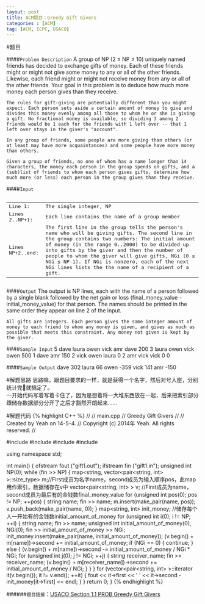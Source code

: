 ```yaml
---
layout: post
title: ACM题目：Greedy Gift Givers
categories : [ACM]
tag: [ACM, ICPC, USACO]
---
```


#题目

####`Problem Description`
	A group of NP (2 ≤ NP ≤ 10) uniquely named friends has decided to exchange gifts of money. Each of these friends might or might not give some money to any or all of the other friends. Likewise, each friend might or might not receive money from any or all of the other friends. Your goal in this problem is to deduce how much more money each person gives than they receive.

	The rules for gift-giving are potentially different than you might expect. Each person sets aside a certain amount of money to give and divides this money evenly among all those to whom he or she is giving a gift. No fractional money is available, so dividing 3 among 2 friends would be 1 each for the friends with 1 left over -- that 1 left over stays in the giver's "account".

	In any group of friends, some people are more giving than others (or at least may have more acquaintances) and some people have more money than others.

	Given a group of friends, no one of whom has a name longer than 14 characters, the money each person in the group spends on gifts, and a (sub)list of friends to whom each person gives gifts, determine how much more (or less) each person in the group gives than they receive.

####`Input`
<pre><table>
    <tbody>
        <tr>
            <td>Line 1: </td>
            <td>The single integer, NP</td>
        </tr>
        <tr>
            <td>Lines 2..NP+1: </td>
            <td>Each line contains the name of a group member</td>
        </tr>
        <tr>
        	<td>Lines NP+2..end: </td>
        	<td>The first line in the group tells the person's name who will be giving gifts.
The second line in the group contains two numbers: The initial amount of money (in the range 0..2000) to be divided up into gifts by the giver and then the number of people to whom the giver will give gifts, NGi (0 ≤ NGi ≤ NP-1).
If NGi is nonzero, each of the next NGi lines lists the the name of a recipient of a gift.</td>
        </tr>
    </tbody>
</table></pre>

####`Output`
	The output is NP lines, each with the name of a person followed by a single blank followed by the net gain or loss (final_money_value - initial_money_value) for that person. The names should be printed in the same order they appear on line 2 of the input.

	All gifts are integers. Each person gives the same integer amount of money to each friend to whom any money is given, and gives as much as possible that meets this constraint. Any money not given is kept by the giver.

####`Sample Input`
	5
	dave
	laura
	owen
	vick
	amr
	dave
	200 3
	laura
	owen
	vick
	owen
	500 1
	dave
	amr
	150 2
	vick
	owen
	laura
	0 2
	amr
	vick
	vick
	0 0

####`Sample Output`
	dave 302
	laura 66
	owen -359
	vick 141
	amr -150

#解题思路
	思路嘛，跟题目要求的一样，就是获得一个名字，然后对号入座，分别统计完就搞定了。  
	一开始代码写着写着卡住了，因为是想着将一大堆东西放在一起，后来把索引部分跟储存数据部分分开了之后才豁然开朗起来……

#解题代码
{% highlight C++ %}
//
//  main.cpp
//  Greedy Gift Givers
//
//  Created by Yeah on 14-5-4.
//  Copyright (c) 2014年 Yeah. All rights reserved.
//

#include <fstream>
#include <string>
#include <map>
#include <vector>

using namespace std;

int main() {
    ofstream fout ("gift1.out");
    ifstream fin ("gift1.in");
    unsigned int NP(0);
    while (fin >> NP)
    {
        map<string, vector<pair<string, int> >::size_type> m;//First成员为名字name，second成员为输入顺序pos，此map用作索引，数据储存在v中
        vector<pair<string, int> > v;                        //First成员为name，second成员为最后有的金钱数final_money_value
        for (unsigned int pos(0); pos != NP; ++pos)
        {
            string name;
            fin >> name;
            m.insert(make_pair(name, pos));
            v.push_back(make_pair(name, 0));
        }
        map<string, int> init_money;                         //储存每个人一开始有的金钱数initial_amount_of_money
        for (unsigned int i(0); i != NP; ++i)
        {
            string name;
            fin >> name;
            unsigned int initial_amount_of_money(0), NGi(0);
            fin >> initial_amount_of_money >> NGi;
            init_money.insert(make_pair(name, initial_amount_of_money));
            (v.begin() + m[name])->second += initial_amount_of_money;
            if (NGi == 0)
            {
                continue;
            }
            else
            {
                (v.begin() + m[name])->second -= initial_amount_of_money / NGi * NGi;
                for (unsigned int j(0); j != NGi; ++j)
                {
                    string receiver_name;
                    fin >> receiver_name;
                    (v.begin() + m[receiver_name])->second += initial_amount_of_money / NGi;
                }
            }
        }
        for (vector<pair<string, int> >::iterator it(v.begin()); it != v.end(); ++it)
        {
            fout << it->first << ' ' << it->second - init_money[it->first] << endl;
        }
    }
    return 0;
}
{% endhighlight %}


######`题目链接`：[USACO Section 1.1 PROB Greedy Gift Givers](http://cerberus.delos.com:790/usacoprob2?a=6V5QW9LPmtD&S=gift1)